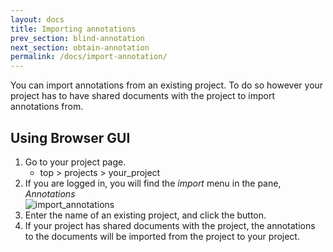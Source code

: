 ```yaml
---
layout: docs
title: Importing annotations
prev_section: blind-annotation
next_section: obtain-annotation
permalink: /docs/import-annotation/
---
```


You can import annotations from an existing project.
To do so however your project has to have shared documents with the project to import annotations from.

## Using Browser GUI

1. Go to your project page.
   * top > projects > your_project
2. If you are logged in, you will find the _import_ menu in the pane, _Annotations_<br>
![import_annotations]({{site.baseurl}}/img/import_annotations.png)
3. Enter the name of an existing project, and click the button.
4. If your project has shared documents with the project, the annotations to the documents will be imported from the project to your project.